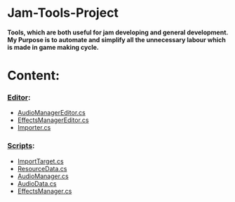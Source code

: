 # Jam-Tools-Project
**Tools, which are both useful for jam developing and general development.**
**My Purpose is to automate and simplify all the unnecessary labour which is made in game making cycle.**

# Content:
### [Editor](https://github.com/GishaTheDeveloper/Jam-Tools-Project/tree/main/Jam-Tools-Project/Assets/Editor):
- [AudioManagerEditor.cs](https://github.com/GishaTheDeveloper/Jam-Tools-Project/blob/main/Jam-Tools-Project/Assets/Editor/AudioManagerEditor.cs)
- [EffectsManagerEditor.cs](https://github.com/GishaTheDeveloper/Jam-Tools-Project/blob/main/Jam-Tools-Project/Assets/Editor/EffectsManagerEditor.cs)
- [Importer.cs](https://github.com/GishaTheDeveloper/Jam-Tools-Project/blob/main/Jam-Tools-Project/Assets/Editor/Importer.cs)

### [Scripts](https://github.com/GishaTheDeveloper/Jam-Tools-Project/tree/main/Jam-Tools-Project/Assets/Scripts):
- [ImportTarget.cs](https://github.com/GishaTheDeveloper/Jam-Tools-Project/blob/main/Jam-Tools-Project/Assets/Scripts/ImportTarget.cs)
- [ResourceData.cs](https://github.com/GishaTheDeveloper/Jam-Tools-Project/blob/main/Jam-Tools-Project/Assets/Scripts/ResourceData.cs)
- [AudioManager.cs](https://github.com/GishaTheDeveloper/Jam-Tools-Project/blob/main/Jam-Tools-Project/Assets/Scripts/Audio/AudioManager.cs)
- [AudioData.cs](https://github.com/GishaTheDeveloper/Jam-Tools-Project/blob/main/Jam-Tools-Project/Assets/Scripts/Audio/AudioData.cs)
- [EffectsManager.cs](https://github.com/GishaTheDeveloper/Jam-Tools-Project/blob/main/Jam-Tools-Project/Assets/Scripts/Effects/EffectsManager.cs)
